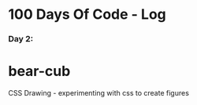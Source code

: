 # 100 Days Of Code - Log

### Day 2: 
# bear-cub
CSS Drawing - experimenting with css to create figures 

